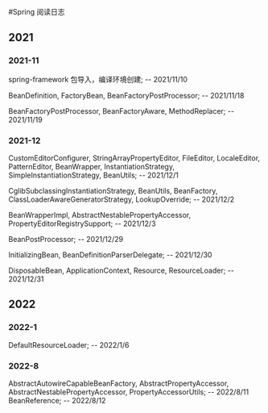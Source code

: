 #Spring 阅读日志 
## 2021 
### 2021-11
spring-framework 包导入，编译环境创建; -- 2021/11/10  
  
BeanDefinition, FactoryBean, BeanFactoryPostProcessor; -- 2021/11/18  
  
BeanFactoryPostProcessor, BeanFactoryAware, MethodReplacer; -- 2021/11/19  

### 2021-12  
CustomEditorConfigurer, StringArrayPropertyEditor, FileEditor, LocaleEditor, PatternEditor,
BeanWrapper, InstantiationStrategy, SimpleInstantiationStrategy, BeanUtils; -- 2021/12/1  

CglibSubclassingInstantiationStrategy, BeanUtils, BeanFactory,
ClassLoaderAwareGeneratorStrategy, LookupOverride; -- 2021/12/2 

BeanWrapperImpl, AbstractNestablePropertyAccessor, PropertyEditorRegistrySupport; -- 2021/12/3

BeanPostProcessor; -- 2021/12/29

InitializingBean, BeanDefinitionParserDelegate; -- 2021/12/30

DisposableBean, ApplicationContext, Resource, ResourceLoader; -- 2021/12/31

## 2022
### 2022-1
DefaultResourceLoader; -- 2022/1/6
### 2022-8
AbstractAutowireCapableBeanFactory, AbstractPropertyAccessor, AbstractNestablePropertyAccessor,
PropertyAccessorUtils; -- 2022/8/11
BeanReference; -- 2022/8/12
